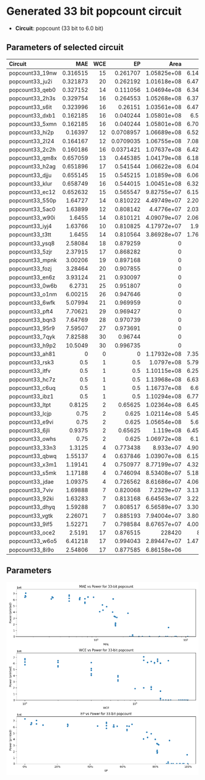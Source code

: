 
# Generated 33 bit popcount circuit
- __Circuit__: popcount (33 bit to 6.0 bit)

## Parameters of selected circuit
| Circuit         |       MAE |   WCE |        EP |             Area |           Power |            Delay | Download                                                               |
|:----------------|----------:|------:|----------:|-----------------:|----------------:|-----------------:|:-----------------------------------------------------------------------|
| popcount33_19nw |  0.316515 |    15 | 0.261707  |      1.05825e+08 |      6.1443e+06 |      8.37961e+07 | [v](popcount33_19nw.v) [c](popcount33_19nw.c) [py](popcount33_19nw.py) |
| popcount33_ju2i |  0.321873 |    20 | 0.262192  |      1.01618e+08 |      6.4704e+06 |      8.20233e+07 | [v](popcount33_ju2i.v) [c](popcount33_ju2i.c) [py](popcount33_ju2i.py) |
| popcount33_qeb0 |  0.327152 |    14 | 0.111056  |      1.04694e+08 |      6.3462e+06 |      8.23762e+07 | [v](popcount33_qeb0.v) [c](popcount33_qeb0.c) [py](popcount33_qeb0.py) |
| popcount33_2h3s |  0.329754 |    16 | 0.264553  |      1.05268e+08 |      6.3742e+06 |      8.31601e+07 | [v](popcount33_2h3s.v) [c](popcount33_2h3s.c) [py](popcount33_2h3s.py) |
| popcount33_s6it |  0.323996 |    16 | 0.26151   |      1.03561e+08 |      6.4717e+06 |      7.88743e+07 | [v](popcount33_s6it.v) [c](popcount33_s6it.c) [py](popcount33_s6it.py) |
| popcount33_dxb1 |  0.162185 |    16 | 0.040244  |      1.05801e+08 |      6.539e+06  |      8.5453e+07  | [v](popcount33_dxb1.v) [c](popcount33_dxb1.c) [py](popcount33_dxb1.py) |
| popcount33_5xmn |  0.162185 |    16 | 0.040244  |      1.05801e+08 |      6.7038e+06 |      8.3769e+07  | [v](popcount33_5xmn.v) [c](popcount33_5xmn.c) [py](popcount33_5xmn.py) |
| popcount33_hi2p |  0.16397  |    12 | 0.0708957 |      1.06689e+08 |      6.5216e+06 |      8.48224e+07 | [v](popcount33_hi2p.v) [c](popcount33_hi2p.c) [py](popcount33_hi2p.py) |
| popcount33_2l24 |  0.164167 |    12 | 0.0709035 |      1.06755e+08 |      7.0857e+06 |      7.86585e+07 | [v](popcount33_2l24.v) [c](popcount33_2l24.c) [py](popcount33_2l24.py) |
| popcount33_2c2h |  0.160186 |    16 | 0.0371421 |      1.07637e+08 |      6.4282e+06 |      7.88958e+07 | [v](popcount33_2c2h.v) [c](popcount33_2c2h.c) [py](popcount33_2c2h.py) |
| popcount33_qm8x |  0.657059 |    13 | 0.445385  |      1.04179e+08 |      6.1843e+06 |      8.12626e+07 | [v](popcount33_qm8x.v) [c](popcount33_qm8x.c) [py](popcount33_qm8x.py) |
| popcount33_h2ag |  0.651896 |    17 | 0.541544  |      1.06622e+08 |      6.0417e+06 |      8.18185e+07 | [v](popcount33_h2ag.v) [c](popcount33_h2ag.c) [py](popcount33_h2ag.py) |
| popcount33_djju |  0.655145 |    15 | 0.545215  |      1.01859e+08 |      6.0621e+06 |      8.17165e+07 | [v](popcount33_djju.v) [c](popcount33_djju.c) [py](popcount33_djju.py) |
| popcount33_klur |  0.658749 |    16 | 0.544015  |      1.00451e+08 |      6.3286e+06 |      8.49227e+07 | [v](popcount33_klur.v) [c](popcount33_klur.c) [py](popcount33_klur.py) |
| popcount33_ec12 |  0.652632 |    15 | 0.565547  |      9.82755e+07 |      6.1559e+06 |      6.94158e+07 | [v](popcount33_ec12.v) [c](popcount33_ec12.c) [py](popcount33_ec12.py) |
| popcount33_550p |  1.64727  |    14 | 0.810222  |      4.49749e+07 |      2.2014e+06 |      5.78222e+07 | [v](popcount33_550p.v) [c](popcount33_550p.c) [py](popcount33_550p.py) |
| popcount33_5ac0 |  1.63899  |    12 | 0.808142  |      4.4776e+07  |      2.0301e+06 |      6.78574e+07 | [v](popcount33_5ac0.v) [c](popcount33_5ac0.c) [py](popcount33_5ac0.py) |
| popcount33_w90i |  1.6455   |    14 | 0.810121  |      4.09079e+07 |      2.0663e+06 |      5.99131e+07 | [v](popcount33_w90i.v) [c](popcount33_w90i.c) [py](popcount33_w90i.py) |
| popcount33_iyj4 |  1.63766  |    10 | 0.810825  |      4.17972e+07 |      1.901e+06  |      6.71516e+07 | [v](popcount33_iyj4.v) [c](popcount33_iyj4.c) [py](popcount33_iyj4.py) |
| popcount33_t3tt |  1.6455   |    14 | 0.810564  |      3.86928e+07 |      1.7623e+06 |      6.33791e+07 | [v](popcount33_t3tt.v) [c](popcount33_t3tt.c) [py](popcount33_t3tt.py) |
| popcount33_ysq8 |  2.58084  |    18 | 0.879259  |      0           |      0          |      0           | [v](popcount33_ysq8.v) [c](popcount33_ysq8.c) [py](popcount33_ysq8.py) |
| popcount33_5zjr |  2.37915  |    17 | 0.868282  |      0           |      0          |      0           | [v](popcount33_5zjr.v) [c](popcount33_5zjr.c) [py](popcount33_5zjr.py) |
| popcount33_mpnk |  3.00206  |    19 | 0.897168  |      0           |      0          |      0           | [v](popcount33_mpnk.v) [c](popcount33_mpnk.c) [py](popcount33_mpnk.py) |
| popcount33_fozj |  3.28464  |    20 | 0.907855  |      0           |      0          |      0           | [v](popcount33_fozj.v) [c](popcount33_fozj.c) [py](popcount33_fozj.py) |
| popcount33_en6z |  3.93124  |    21 | 0.930097  |      0           |      0          |      0           | [v](popcount33_en6z.v) [c](popcount33_en6z.c) [py](popcount33_en6z.py) |
| popcount33_0w6b |  6.2731   |    25 | 0.951807  |      0           |      0          |      0           | [v](popcount33_0w6b.v) [c](popcount33_0w6b.c) [py](popcount33_0w6b.py) |
| popcount33_o1nm |  6.00215  |    26 | 0.947646  |      0           |      0          |      0           | [v](popcount33_o1nm.v) [c](popcount33_o1nm.c) [py](popcount33_o1nm.py) |
| popcount33_6wfk |  5.07994  |    21 | 0.969959  |      0           |      0          |      0           | [v](popcount33_6wfk.v) [c](popcount33_6wfk.c) [py](popcount33_6wfk.py) |
| popcount33_pft4 |  7.70621  |    29 | 0.969427  |      0           |      0          |      0           | [v](popcount33_pft4.v) [c](popcount33_pft4.c) [py](popcount33_pft4.py) |
| popcount33_bqn3 |  7.64769  |    28 | 0.970739  |      0           |      0          |      0           | [v](popcount33_bqn3.v) [c](popcount33_bqn3.c) [py](popcount33_bqn3.py) |
| popcount33_95r9 |  7.59507  |    27 | 0.973691  |      0           |      0          |      0           | [v](popcount33_95r9.v) [c](popcount33_95r9.c) [py](popcount33_95r9.py) |
| popcount33_7qyk |  7.82588  |    30 | 0.96744   |      0           |      0          |      0           | [v](popcount33_7qyk.v) [c](popcount33_7qyk.c) [py](popcount33_7qyk.py) |
| popcount33_h9p2 | 10.5049   |    30 | 0.996735  |      0           |      0          |      0           | [v](popcount33_h9p2.v) [c](popcount33_h9p2.c) [py](popcount33_h9p2.py) |
| popcount33_ah81 |  0        |     0 | 0         |      1.17932e+08 |      7.3527e+06 |      8.92221e+07 | [v](popcount33_ah81.v) [c](popcount33_ah81.c) [py](popcount33_ah81.py) |
| popcount33_rsk3 |  0.5      |     1 | 0.5       |      1.0797e+08  |      5.7965e+06 |      7.95414e+07 | [v](popcount33_rsk3.v) [c](popcount33_rsk3.c) [py](popcount33_rsk3.py) |
| popcount33_itfv |  0.5      |     1 | 0.5       |      1.10115e+08 |      6.2504e+06 |      7.85225e+07 | [v](popcount33_itfv.v) [c](popcount33_itfv.c) [py](popcount33_itfv.py) |
| popcount33_hc7z |  0.5      |     1 | 0.5       |      1.13968e+08 |      6.6378e+06 |      9.18657e+07 | [v](popcount33_hc7z.v) [c](popcount33_hc7z.c) [py](popcount33_hc7z.py) |
| popcount33_c6uq |  0.5      |     1 | 0.5       |      1.16737e+08 |      6.626e+06  |      8.9294e+07  | [v](popcount33_c6uq.v) [c](popcount33_c6uq.c) [py](popcount33_c6uq.py) |
| popcount33_ibz1 |  0.5      |     1 | 0.5       |      1.10294e+08 |      6.7755e+06 |      9.31041e+07 | [v](popcount33_ibz1.v) [c](popcount33_ibz1.c) [py](popcount33_ibz1.py) |
| popcount33_ltpt |  0.8125   |     2 | 0.65625   |      1.02364e+08 |      6.4538e+06 |      6.83434e+07 | [v](popcount33_ltpt.v) [c](popcount33_ltpt.c) [py](popcount33_ltpt.py) |
| popcount33_lcjp |  0.75     |     2 | 0.625     |      1.02114e+08 |      5.4565e+06 |      7.91741e+07 | [v](popcount33_lcjp.v) [c](popcount33_lcjp.c) [py](popcount33_lcjp.py) |
| popcount33_e9vi |  0.75     |     2 | 0.625     |      1.05654e+08 |      5.623e+06  |      8.9068e+07  | [v](popcount33_e9vi.v) [c](popcount33_e9vi.c) [py](popcount33_e9vi.py) |
| popcount33_6jli |  0.9375   |     2 | 0.65625   |      1.119e+08   |      6.4526e+06 |      8.25143e+07 | [v](popcount33_6jli.v) [c](popcount33_6jli.c) [py](popcount33_6jli.py) |
| popcount33_owhs |  0.75     |     2 | 0.625     |      1.06972e+08 |      6.184e+06  |      8.07003e+07 | [v](popcount33_owhs.v) [c](popcount33_owhs.c) [py](popcount33_owhs.py) |
| popcount33_33n3 |  1.3125   |     4 | 0.773438  |      8.933e+07   |      4.9014e+06 |      7.29328e+07 | [v](popcount33_33n3.v) [c](popcount33_33n3.c) [py](popcount33_33n3.py) |
| popcount33_qbwq |  1.55137  |     4 | 0.637846  |      1.03907e+08 |      6.1506e+06 |      7.38731e+07 | [v](popcount33_qbwq.v) [c](popcount33_qbwq.c) [py](popcount33_qbwq.py) |
| popcount33_x3m1 |  1.19141  |     4 | 0.750977  |      8.77199e+07 |      4.3291e+06 |      7.51475e+07 | [v](popcount33_x3m1.v) [c](popcount33_x3m1.c) [py](popcount33_x3m1.py) |
| popcount33_s5mk |  1.17188  |     4 | 0.746094  |      8.53408e+07 |      5.1807e+06 |      8.08637e+07 | [v](popcount33_s5mk.v) [c](popcount33_s5mk.c) [py](popcount33_s5mk.py) |
| popcount33_jdae |  1.09375  |     4 | 0.726562  |      8.61686e+07 |      4.0618e+06 |      7.0969e+07  | [v](popcount33_jdae.v) [c](popcount33_jdae.c) [py](popcount33_jdae.py) |
| popcount33_7viv |  1.69888  |     7 | 0.820068  |      7.2329e+07  |      3.1304e+06 |      8.33835e+07 | [v](popcount33_7viv.v) [c](popcount33_7viv.c) [py](popcount33_7viv.py) |
| popcount33_92ki |  1.63283  |     7 | 0.813168  |      6.64563e+07 |      3.2225e+06 |      7.23916e+07 | [v](popcount33_92ki.v) [c](popcount33_92ki.c) [py](popcount33_92ki.py) |
| popcount33_dhyq |  1.59288  |     7 | 0.808517  |      6.56589e+07 |      3.3004e+06 |      6.78756e+07 | [v](popcount33_dhyq.v) [c](popcount33_dhyq.c) [py](popcount33_dhyq.py) |
| popcount33_vgtk |  2.26071  |     7 | 0.885193  |      7.94004e+07 |      3.8083e+06 |      7.58337e+07 | [v](popcount33_vgtk.v) [c](popcount33_vgtk.c) [py](popcount33_vgtk.py) |
| popcount33_9if5 |  1.52271  |     7 | 0.798584  |      8.67657e+07 |      4.0094e+06 |      8.64728e+07 | [v](popcount33_9if5.v) [c](popcount33_9if5.c) [py](popcount33_9if5.py) |
| popcount33_oce2 |  2.5191   |    17 | 0.876515  | 228420           |    878.448      | 565707           | [v](popcount33_oce2.v) [c](popcount33_oce2.c) [py](popcount33_oce2.py) |
| popcount33_w6o5 |  6.41218  |    17 | 0.994043  |      2.89447e+07 |      1.4724e+06 |      4.46342e+07 | [v](popcount33_w6o5.v) [c](popcount33_w6o5.c) [py](popcount33_w6o5.py) |
| popcount33_8i9o |  2.54806  |    17 | 0.877585  |      6.86158e+06 | 265010          |      1.8645e+07  | [v](popcount33_8i9o.v) [c](popcount33_8i9o.c) [py](popcount33_8i9o.py) |

## Parameters 
![Parameters figure](fig.png)
